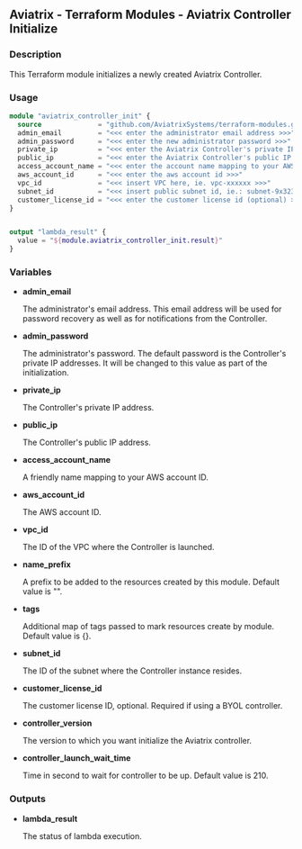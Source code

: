 ## Aviatrix - Terraform Modules - Aviatrix Controller Initialize

### Description

This Terraform module initializes a newly created Aviatrix Controller.

### Usage

``` terraform
module "aviatrix_controller_init" {
  source              = "github.com/AviatrixSystems/terraform-modules.git//aviatrix-controller-initialize?ref=terraform_0.12"
  admin_email         = "<<< enter the administrator email address >>>"
  admin_password      = "<<< enter the new administrator password >>>"
  private_ip          = "<<< enter the Aviatrix Controller's private IP address (initial admin password) >>>"
  public_ip           = "<<< enter the Aviatrix Controller's public IP address >>>"
  access_account_name = "<<< enter the account name mapping to your AWS account in the Aviatrix Controller >>>"
  aws_account_id      = "<<< enter the aws account id >>>"
  vpc_id              = "<<< insert VPC here, ie. vpc-xxxxxx >>>"
  subnet_id           = "<<< insert public subnet id, ie.: subnet-9x3237xx >>>"
  customer_license_id = "<<< enter the customer license id (optional) >>>" 
}


output "lambda_result" {
  value = "${module.aviatrix_controller_init.result}"
}
```

### Variables

- **admin_email**

  The administrator's email address. This email address will be used for password recovery as well as for notifications
  from the Controller.

- **admin_password**

  The administrator's password. The default password is the Controller's private IP addresses. It will be changed to this
  value as part of the initialization.

- **private_ip**

  The Controller's private IP address.

- **public_ip**

  The Controller's public IP address.

- **access_account_name**

  A friendly name mapping to your AWS account ID.

- **aws_account_id**

  The AWS account ID.
  
- **vpc_id**

  The ID of the VPC where the Controller is launched.

- **name_prefix**

  A prefix to be added to the resources created by this module. Default value is "".

- **tags** 

  Additional map of tags passed to mark resources create by module. Default value is {}.

- **subnet_id**

  The ID of the subnet where the Controller instance resides.

- **customer_license_id**

  The customer license ID, optional. Required if using a BYOL controller.
  
- **controller_version**
  
  The version to which you want initialize the Aviatrix controller.
    
- **controller_launch_wait_time**
 
  Time in second to wait for controller to be up. Default value is 210.

### Outputs

- **lambda_result**

  The status of lambda execution.
